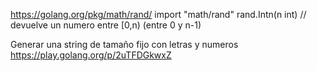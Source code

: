 https://golang.org/pkg/math/rand/
import "math/rand"
rand.Intn(n int)  // devuelve un numero entre [0,n) (entre 0 y n-1)

Generar una string de tamaño fijo con letras y numeros
https://play.golang.org/p/2uTFDGkwxZ


